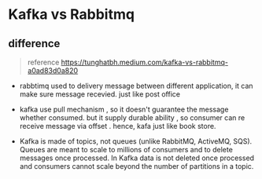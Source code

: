 # Kafka vs Rabbitmq

## difference

> reference https://tunghatbh.medium.com/kafka-vs-rabbitmq-a0ad83d0a820

- rabbtimq used to delivery message between different application, it can make sure message recevied. just like post office
- kafka use pull mechanism , so it doesn't guarantee the message whether consumed. but it supply durable ability , so consumer can re receive message via offset . hence, kafa just like book store.

- Kafka is made of topics, not queues (unlike RabbitMQ, ActiveMQ, SQS). Queues are meant to scale to millions of consumers and to delete messages once processed. In Kafka data is not deleted once processed and consumers cannot scale beyond the number of partitions in a topic.